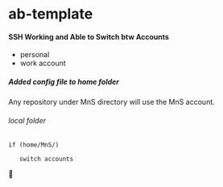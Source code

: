 # ab-template

#### SSH Working and Able to Switch btw Accounts

- personal
- work account


##### Added config file to home folder 

Any repository under MnS directory will use the MnS account.

###### local folder

```
if (home/MnS/)

   switch accounts

```

:100:






